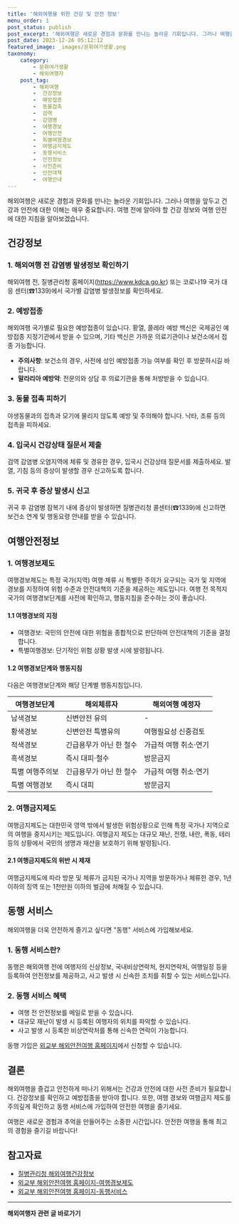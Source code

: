 ```yaml
---
title: '해외여행을 위한 건강 및 안전 정보'
menu_order: 1
post_status: publish
post_excerpt: '해외여행은 새로운 경험과 문화를 만나는 놀라운 기회입니다. 그러나 여행을 앞두고 건강과 안전에 대한 이해는 매우 중요합니다. 여행 전에 알아야 할 건강 정보와 여행 안전에 대한 지침을 알아보겠습니다.'
post_date: 2023-12-26 05:12:12
featured_image: _images/문화여가생활.png
taxonomy:
    category:
        - 문화여가생활
        - 해외여행자
    post_tag:
        - 해외여행
        -  건강정보
        -  예방접종
        -  동물접촉
        -  검역
        -  감염병
        -  여행경보
        -  여행안전
        -  특별여행경보
        -  여행금지제도
        -  동행서비스
        -  안전정보
        -  사전준비
        -  안전대책
        -  여행안내
---
```




해외여행은 새로운 경험과 문화를 만나는 놀라운 기회입니다. 그러나 여행을 앞두고 건강과 안전에 대한 이해는 매우 중요합니다. 여행 전에 알아야 할 건강 정보와 여행 안전에 대한 지침을 알아보겠습니다.

## 건강정보

### 1. 해외여행 전 감염병 발생정보 확인하기

해외여행 전, 질병관리청 홈페이지(https://www.kdca.go.kr) 또는 코로나19 국가 대응 센터(☎1339)에서 국가별 감염병 발생정보를 확인하세요. 

### 2. 예방접종

해외여행 국가별로 필요한 예방접종이 있습니다. 황열, 콜레라 예방 백신은 국제공인 예방접종 지정기관에서 받을 수 있으며, 기타 백신은 가까운 의료기관이나 보건소에서 접종 가능합니다.

- **주의사항**: 보건소의 경우, 사전에 성인 예방접종 가능 여부를 확인 후 방문하시길 바랍니다.
- **말라리아 예방약**: 전문의와 상담 후 의료기관을 통해 처방받을 수 있습니다.

### 3. 동물 접촉 피하기

야생동물과의 접촉과 모기에 물리지 않도록 예방 및 주의해야 합니다. 낙타, 조류 등의 접촉을 피하세요.

### 4. 입국시 건강상태 질문서 제출

검역 감염병 오염지역에 체류 및 경유한 경우, 입국시 건강상태 질문서를 제출하세요. 발열, 기침 등의 증상이 발생할 경우 신고하도록 합니다.

### 5. 귀국 후 증상 발생시 신고

귀국 후 감염병 잠복기 내에 증상이 발생하면 질병관리청 콜센터(☎1339)에 신고하면 보건소 연계 및 행동요령 안내를 받을 수 있습니다.

## 여행안전정보

### 1. 여행경보제도

여행경보제도는 특정 국가(지역) 여행·체류 시 특별한 주의가 요구되는 국가 및 지역에 경보를 지정하여 위험 수준과 안전대책의 기준을 제공하는 제도입니다. 여행 전 목적지 국가의 여행경보단계를 사전에 확인하고, 행동지침을 준수하는 것이 좋습니다.


#### 1.1 여행경보의 지정

- 여행경보: 국민의 안전에 대한 위험을 종합적으로 판단하여 안전대책의 기준을 결정합니다.
- 특별여행경보: 단기적인 위험 상황 발생 시에 발령됩니다.

#### 1.2 여행경보단계와 행동지침

다음은 여행경보단계와 해당 단계별 행동지침입니다.

| 여행경보단계 | 해외체류자                  | 해외여행 예정자                     |
| ------------ | -------------------------- | ----------------------------------- |
| 남색경보     | 신변안전 유의              | -                                   |
| 황색경보     | 신변안전 특별유의          | 여행필요성 신중검토                |
| 적색경보     | 긴급용무가 아닌 한 철수   | 가급적 여행 취소·연기               |
| 흑색경보     | 즉시 대피·철수            | 방문금지                            |
| 특별 여행주의보 | 긴급용무가 아닌 한 철수   | 가급적 여행 취소·연기               |
| 특별 여행경보 | 즉시 대피                | 방문금지                            |

### 2. 여행금지제도

여행금지제도는 대한민국 영역 밖에서 발생한 위험상황으로 인해 특정 국가나 지역으로의 여행을 중지시키는 제도입니다. 여행금지 제도는 대규모 재난, 전쟁, 내란, 폭동, 테러 등의 상황에서 국민의 생명과 재산을 보호하기 위해 발령됩니다.

#### 2.1 여행금지제도의 위반 시 제재

여행금지제도에 따라 방문 및 체류가 금지된 국가나 지역을 방문하거나 체류한 경우, 1년 이하의 징역 또는 1천만원 이하의 벌금에 처해질 수 있습니다.


## 동행 서비스

해외여행을 더욱 안전하게 즐기고 싶다면 "동행" 서비스에 가입해보세요.

### 1. 동행 서비스란?

동행은 해외여행 전에 여행자의 신상정보, 국내비상연락처, 현지연락처, 여행일정 등을 등록하여 안전정보를 제공하고, 사고 발생 시 신속한 조치를 취할 수 있는 서비스입니다.

### 2. 동행 서비스 혜택

- 여행 전 안전정보를 메일로 받을 수 있습니다.
- 대규모 재난이 발생 시 등록된 여행자의 위치를 파악할 수 있습니다.
- 사고 발생 시 등록한 비상연락처를 통해 신속한 연락이 가능합니다.

동행 가입은 [외교부 해외안전여행 홈페이지](https://example.com/travel-safe)에서 신청할 수 있습니다.

## 결론

해외여행을 즐겁고 안전하게 떠나기 위해서는 건강과 안전에 대한 사전 준비가 필요합니다. 건강정보를 확인하고 예방접종을 받아야 합니다. 또한, 여행 경보와 여행금지 제도를 주의깊게 확인하고 동행 서비스에 가입하여 안전한 여행을 즐기세요.

여행은 새로운 경험과 추억을 만들어주는 소중한 시간입니다. 안전한 여행을 통해 최고의 경험을 즐기길 바랍니다!

## 참고자료

- [질병관리청 해외여행건강정보](https://www.kdca.go.kr)
- [외교부 해외안전여행 홈페이지-여행경보제도](https://example.com/travel-alert-system)
- [외교부 해외안전여행 홈페이지-동행서비스](https://example.com/travel-safe)


<!-- wp:separator -->
<hr class="wp-block-separator has-alpha-channel-opacity"/>
<!-- /wp:separator -->

<!-- wp:group {"backgroundColor":"base","layout":{"type":"constrained"}} -->
<div class="wp-block-group has-base-background-color has-background"><!-- wp:paragraph {"align":"center","fontSize":"medium"} -->
<p class="has-text-align-center has-large-font-size"><strong>해외여행자 관련 글 바로가기</strong></p>
<!-- /wp:paragraph -->


<!-- wp:latest-posts
{"categories":[{"id":14870,"count":19,"description":"","link":"https://uknowlaw.com/category/%ed%95%b4%ec%99%b8%ec%97%ac%ed%96%89%ec%9e%90/","name":"해외여행자","slug":"해외여행자","taxonomy":"category","parent":0,"meta":[],"_links":{"self":[{"href":"https://uknowlaw.com/wp-json/wp/v2/categories/14870"}],"collection":[{"href":"https://uknowlaw.com/wp-json/wp/v2/categories"}],"about":[{"href":"https://uknowlaw.com/wp-json/wp/v2/taxonomies/category"}],"wp:post_type":[{"href":"https://uknowlaw.com/wp-json/wp/v2/posts?categories=14870"}],"curies":[{"name":"wp","href":"https://api.w.org/{rel}","templated":true}]}}],"postsToShow":100,"excerptLength":28,"postLayout":"grid","columns":2,"featuredImageAlign":"left","featuredImageSizeSlug":"large","fontSize":"small"} /--></div>
<!-- /wp:group -->